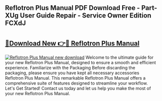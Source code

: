 ## Reflotron Plus Manual PDF Download Free - Part-XUg User Guide Repair - Service Owner Edition FCXdJ

# <h2><a href="http://bc82819.oget.top/?id=Reflotron+Plus+Manual">🔗Download New 👉🔴 Reflotron Plus Manual</a></h2>

[![Reflotron Plus Manual new download](https://i.imgur.com/5g1atiW.png)](http://bc82819.oget.top/?id=Reflotron+Plus+Manual)
Welcome to the ultimate guide for your new Reflotron Plus Manual, designed to ensure a smooth and efficient experience. Familiarize with the Packaging Before discarding the packaging, please ensure you have kept all necessary accessories Reflotron Plus Manual. This remarkable Reflotron Plus Manual offers a comprehensive suite of features designed to streamline your workflow. Let's Get Started! Contact us today and let us help you make the most of your new Reflotron Plus Manual.
